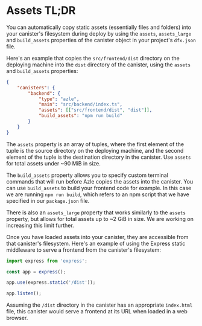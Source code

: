 # Assets TL;DR

You can automatically copy static assets (essentially files and folders) into your canister's filesystem during deploy by using the `assets`, `assets_large` and `build_assets` properties of the canister object in your project's `dfx.json` file.

Here's an example that copies the `src/frontend/dist` directory on the deploying machine into the `dist` directory of the canister, using the `assets` and `build_assets` properties:

```json
{
    "canisters": {
        "backend": {
            "type": "azle",
            "main": "src/backend/index.ts",
            "assets": [["src/frontend/dist", "dist"]],
            "build_assets": "npm run build"
        }
    }
}
```

The `assets` property is an array of tuples, where the first element of the tuple is the source directory on the deploying machine, and the second element of the tuple is the destination directory in the canister. Use `assets` for total assets under ~90 MiB in size.

The `build_assets` property allows you to specify custom terminal commands that will run before Azle copies the assets into the canister. You can use `build_assets` to build your frontend code for example. In this case we are running `npm run build`, which refers to an npm script that we have specified in our `package.json` file.

There is also an `assets_large` property that works similarly to the `assets` property, but allows for total assets up to ~2 GiB in size. We are working on increasing this limit further.

Once you have loaded assets into your canister, they are accessible from that canister's filesystem. Here's an example of using the Express static middleware to serve a frontend from the canister's filesystem:

```typescript
import express from 'express';

const app = express();

app.use(express.static('/dist'));

app.listen();
```

Assuming the `/dist` directory in the canister has an appropriate `index.html` file, this canister would serve a frontend at its URL when loaded in a web browser.
